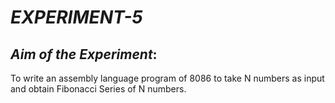 # _EXPERIMENT-5_
## _Aim of the Experiment_:<br/>
To write an assembly language program of 8086 to take N numbers as input and obtain 
Fibonacci Series of N numbers. 
